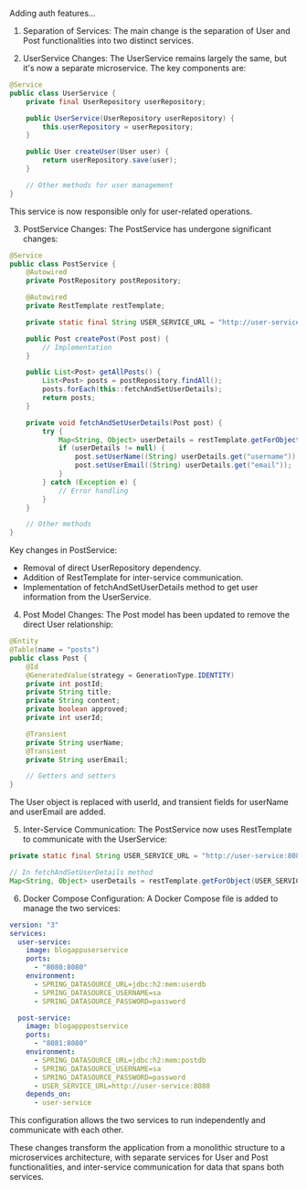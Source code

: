 Adding auth features...

1. Separation of Services:
   The main change is the separation of User and Post functionalities into two distinct services.

2. UserService Changes:
   The UserService remains largely the same, but it's now a separate microservice. The key components are:

```java
@Service
public class UserService {
    private final UserRepository userRepository;

    public UserService(UserRepository userRepository) {
        this.userRepository = userRepository;
    }

    public User createUser(User user) {
        return userRepository.save(user);
    }

    // Other methods for user management
}
```

This service is now responsible only for user-related operations.

3. PostService Changes:
   The PostService has undergone significant changes:

```java
@Service
public class PostService {
    @Autowired
    private PostRepository postRepository;

    @Autowired
    private RestTemplate restTemplate;

    private static final String USER_SERVICE_URL = "http://user-service:8080/api/users/";

    public Post createPost(Post post) {
        // Implementation
    }

    public List<Post> getAllPosts() {
        List<Post> posts = postRepository.findAll();
        posts.forEach(this::fetchAndSetUserDetails);
        return posts;
    }

    private void fetchAndSetUserDetails(Post post) {
        try {
            Map<String, Object> userDetails = restTemplate.getForObject(USER_SERVICE_URL + post.getUserId(), Map.class);
            if (userDetails != null) {
                post.setUserName((String) userDetails.get("username"));
                post.setUserEmail((String) userDetails.get("email"));
            }
        } catch (Exception e) {
            // Error handling
        }
    }

    // Other methods
}
```

Key changes in PostService:

- Removal of direct UserRepository dependency.
- Addition of RestTemplate for inter-service communication.
- Implementation of fetchAndSetUserDetails method to get user information from the UserService.

4. Post Model Changes:
   The Post model has been updated to remove the direct User relationship:

```java
@Entity
@Table(name = "posts")
public class Post {
    @Id
    @GeneratedValue(strategy = GenerationType.IDENTITY)
    private int postId;
    private String title;
    private String content;
    private boolean approved;
    private int userId;

    @Transient
    private String userName;
    @Transient
    private String userEmail;

    // Getters and setters
}
```

The User object is replaced with userId, and transient fields for userName and userEmail are added.

5. Inter-Service Communication:
   The PostService now uses RestTemplate to communicate with the UserService:

```java
private static final String USER_SERVICE_URL = "http://user-service:8080/api/users/";

// In fetchAndSetUserDetails method
Map<String, Object> userDetails = restTemplate.getForObject(USER_SERVICE_URL + post.getUserId(), Map.class);
```

6. Docker Compose Configuration:
   A Docker Compose file is added to manage the two services:

```yaml
version: "3"
services:
  user-service:
    image: blogappuserservice
    ports:
      - "8080:8080"
    environment:
      - SPRING_DATASOURCE_URL=jdbc:h2:mem:userdb
      - SPRING_DATASOURCE_USERNAME=sa
      - SPRING_DATASOURCE_PASSWORD=password

  post-service:
    image: blogapppostservice
    ports:
      - "8081:8080"
    environment:
      - SPRING_DATASOURCE_URL=jdbc:h2:mem:postdb
      - SPRING_DATASOURCE_USERNAME=sa
      - SPRING_DATASOURCE_PASSWORD=password
      - USER_SERVICE_URL=http://user-service:8080
    depends_on:
      - user-service
```

This configuration allows the two services to run independently and communicate with each other.

These changes transform the application from a monolithic structure to a microservices architecture, with separate services for User and Post functionalities, and inter-service communication for data that spans both services.
